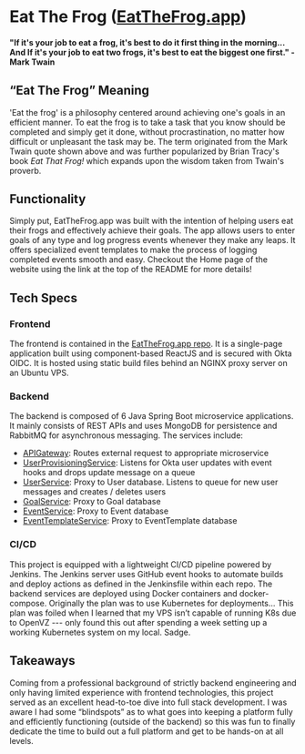 # Eat The Frog ([EatTheFrog.app](https://eatthefrog.app))

#### "If it's your job to eat a frog, it's best to do it first thing in the morning... And If it's your job to eat two frogs, it's best to eat the biggest one first." - Mark Twain

## “Eat The Frog” Meaning
'Eat the frog' is a philosophy centered around achieving one's goals in an efficient manner. To eat the frog is to take a task that you know should be completed and simply get it done, without procrastination, no matter how difficult or unpleasant the task may be. The term originated from the Mark Twain quote shown above and was further popularized by Brian Tracy's book *Eat That Frog!* which expands upon the wisdom taken from Twain's proverb.

## Functionality
Simply put, EatTheFrog.app was built with the intention of helping users eat their frogs and effectively achieve their goals. The app allows users to enter goals of any type and log progress events whenever they make any leaps. It offers specialized event templates to make the process of logging completed events smooth and easy. Checkout the Home page of the website using the link at the top of the README for more details!

## Tech Specs

### Frontend
The frontend is contained in the [EatTheFrog.app repo](https://github.com/EatTheFrogs/EatTheFrog.app). It is a single-page application built using component-based ReactJS and is secured with Okta OIDC. It is hosted using static build files behind an NGINX proxy server on an Ubuntu VPS.

### Backend
The backend is composed of 6 Java Spring Boot microservice applications. It mainly consists of REST APIs and uses MongoDB for persistence and RabbitMQ for asynchronous messaging. The services include:
- [APIGateway](https://github.com/EatTheFrogs/APIGateway): Routes external request to appropriate microservice
- [UserProvisioningService](https://github.com/EatTheFrogs/UserProvisioningService): Listens for Okta user updates with event hooks and drops update message on a queue
- [UserService](https://github.com/EatTheFrogs/UserService): Proxy to User database. Listens to queue for new user messages and creates / deletes users
- [GoalService](https://github.com/EatTheFrogs/GoalService): Proxy to Goal database
- [EventService](https://github.com/EatTheFrogs/EventService): Proxy to Event database
- [EventTemplateService](https://github.com/EatTheFrogs/EventTemplateService): Proxy to EventTemplate database

### CI/CD
This project is equipped with a lightweight CI/CD pipeline powered by Jenkins. The Jenkins server uses GitHub event hooks to automate builds and deploy actions as defined in the Jenkinsfile within each repo. The backend services are deployed using Docker containers and docker-compose. Originally the plan was to use Kubernetes for deployments... This plan was foiled when I learned that my VPS isn’t capable of running K8s due to OpenVZ --- only found this out after spending a week setting up a working Kubernetes system on my local. Sadge.


## Takeaways
Coming from a professional background of strictly backend engineering and only having limited experience with frontend technologies, this project served as an excellent head-to-toe dive into full stack development. I was aware I had some “blindspots” as to what goes into keeping a platform fully and efficiently functioning (outside of the backend) so this was fun to finally dedicate the time to build out a full platform and get to be hands-on at all levels. 
